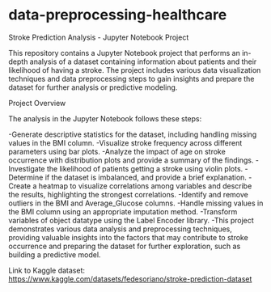 # data-preprocessing-healthcare

Stroke Prediction Analysis - Jupyter Notebook Project

This repository contains a Jupyter Notebook project that performs an in-depth analysis of a dataset containing information about patients and their likelihood of having a stroke. The project includes various data visualization techniques and data preprocessing steps to gain insights and prepare the dataset for further analysis or predictive modeling.

Project Overview

The analysis in the Jupyter Notebook follows these steps:

-Generate descriptive statistics for the dataset, including handling missing values in the BMI column.
-Visualize stroke frequency across different parameters using bar plots.
-Analyze the impact of age on stroke occurrence with distribution plots and provide a summary of the findings.
-Investigate the likelihood of patients getting a stroke using violin plots.
-Determine if the dataset is imbalanced, and provide a brief explanation.
-Create a heatmap to visualize correlations among variables and describe the results, highlighting the strongest correlations.
-Identify and remove outliers in the BMI and Average_Glucose columns.
-Handle missing values in the BMI column using an appropriate imputation method.
-Transform variables of object datatype using the Label Encoder library.
-This project demonstrates various data analysis and preprocessing techniques, providing valuable insights into the factors that may contribute to stroke occurrence and preparing the dataset for further exploration, such as building a predictive model.

Link to Kaggle dataset: https://www.kaggle.com/datasets/fedesoriano/stroke-prediction-dataset
